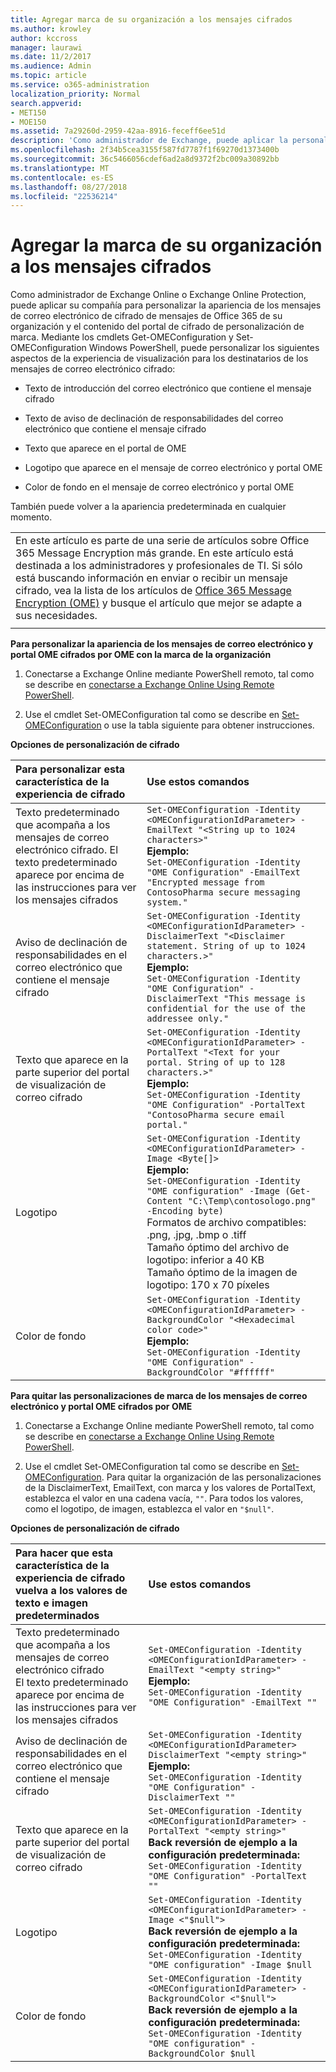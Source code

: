```yaml
---
title: Agregar marca de su organización a los mensajes cifrados
ms.author: krowley
author: kccross
manager: laurawi
ms.date: 11/2/2017
ms.audience: Admin
ms.topic: article
ms.service: o365-administration
localization_priority: Normal
search.appverid:
- MET150
- MOE150
ms.assetid: 7a29260d-2959-42aa-8916-feceff6ee51d
description: 'Como administrador de Exchange, puede aplicar la personalización de marca de su organización a los mensajes de correo electrónico cifrado de la organización y el contenido del portal de cifrado. '
ms.openlocfilehash: 2f34b5cea3155f587fd7787f1f69270d1373400b
ms.sourcegitcommit: 36c5466056cdef6ad2a8d9372f2bc009a30892bb
ms.translationtype: MT
ms.contentlocale: es-ES
ms.lasthandoff: 08/27/2018
ms.locfileid: "22536214"
---
```

# <a name="add-your-organizations-brand-to-your-encrypted-messages"></a>Agregar la marca de su organización a los mensajes cifrados

Como administrador de Exchange Online o Exchange Online Protection, puede aplicar su compañía para personalizar la apariencia de los mensajes de correo electrónico de cifrado de mensajes de Office 365 de su organización y el contenido del portal de cifrado de personalización de marca. Mediante los cmdlets Get-OMEConfiguration y Set-OMEConfiguration Windows PowerShell, puede personalizar los siguientes aspectos de la experiencia de visualización para los destinatarios de los mensajes de correo electrónico cifrado:
  
- Texto de introducción del correo electrónico que contiene el mensaje cifrado
    
- Texto de aviso de declinación de responsabilidades del correo electrónico que contiene el mensaje cifrado
    
- Texto que aparece en el portal de OME
    
- Logotipo que aparece en el mensaje de correo electrónico y portal OME
    
- Color de fondo en el mensaje de correo electrónico y portal OME
    
También puede volver a la apariencia predeterminada en cualquier momento.
  
||
|:-----|
|En este artículo es parte de una serie de artículos sobre Office 365 Message Encryption más grande. En este artículo está destinada a los administradores y profesionales de TI. Si sólo está buscando información en enviar o recibir un mensaje cifrado, vea la lista de los artículos de [Office 365 Message Encryption (OME)](ome.md) y busque el artículo que mejor se adapte a sus necesidades. |
||
   
**Para personalizar la apariencia de los mensajes de correo electrónico y portal OME cifrados por OME con la marca de la organización**
  
1. Conectarse a Exchange Online mediante PowerShell remoto, tal como se describe en [conectarse a Exchange Online Using Remote PowerShell](http://technet.microsoft.com/en-us/library/jj984289%28v=exchg.150%29.aspx).
    
2. Use el cmdlet Set-OMEConfiguration tal como se describe en [Set-OMEConfiguration](http://technet.microsoft.com/en-us/3ef0aec0-ce28-411d-abe8-7236f082af1b) o use la tabla siguiente para obtener instrucciones. 
    
**Opciones de personalización de cifrado**

|**Para personalizar esta característica de la experiencia de cifrado**|**Use estos comandos**|
|:-----|:-----|
|Texto predeterminado que acompaña a los mensajes de correo electrónico cifrado. El texto predeterminado aparece por encima de las instrucciones para ver los mensajes cifrados  <br/> | `Set-OMEConfiguration -Identity <OMEConfigurationIdParameter> -EmailText "<String up to 1024 characters>"` <br/> **Ejemplo:** <br/>  `Set-OMEConfiguration -Identity "OME Configuration" -EmailText "Encrypted message from ContosoPharma secure messaging system."`|
|Aviso de declinación de responsabilidades en el correo electrónico que contiene el mensaje cifrado  <br/> | `Set-OMEConfiguration -Identity <OMEConfigurationIdParameter> -DisclaimerText "<Disclaimer statement. String of up to 1024 characters.>"` <br/> **Ejemplo:** <br/>  `Set-OMEConfiguration -Identity "OME Configuration" -DisclaimerText "This message is confidential for the use of the addressee only."` <br/> |
|Texto que aparece en la parte superior del portal de visualización de correo cifrado<br/> | `Set-OMEConfiguration -Identity <OMEConfigurationIdParameter> -PortalText "<Text for your portal. String of up to 128 characters.>"` <br/> **Ejemplo:** <br/>  `Set-OMEConfiguration -Identity "OME Configuration" -PortalText "ContosoPharma secure email portal."` <br/> |
|Logotipo  <br/> | `Set-OMEConfiguration -Identity <OMEConfigurationIdParameter> -Image <Byte[]>` <br/> **Ejemplo:** <br/>  `Set-OMEConfiguration -Identity "OME configuration" -Image (Get-Content "C:\Temp\contosologo.png" -Encoding byte)` <br/> Formatos de archivo compatibles: .png, .jpg, .bmp o .tiff  <br/> Tamaño óptimo del archivo de logotipo: inferior a 40 KB  <br/> Tamaño óptimo de la imagen de logotipo: 170 x 70 píxeles  <br/> |
|Color de fondo  <br/> | `Set-OMEConfiguration -Identity <OMEConfigurationIdParameter> -BackgroundColor "<Hexadecimal color code>"` <br/> **Ejemplo:** <br/>  `Set-OMEConfiguration -Identity "OME Configuration" -BackgroundColor "#ffffff"` <br/> |
   
**Para quitar las personalizaciones de marca de los mensajes de correo electrónico y portal OME cifrados por OME**
  
1. Conectarse a Exchange Online mediante PowerShell remoto, tal como se describe en [conectarse a Exchange Online Using Remote PowerShell](http://technet.microsoft.com/library/jj984289%28v=exchg.150%29.aspx).
    
2. Use el cmdlet Set-OMEConfiguration tal como se describe en [Set-OMEConfiguration](http://technet.microsoft.com/3ef0aec0-ce28-411d-abe8-7236f082af1b). Para quitar la organización de las personalizaciones de la DisclaimerText, EmailText, con marca y los valores de PortalText, establezca el valor en una cadena vacía, `""`. Para todos los valores, como el logotipo, de imagen, establezca el valor en `"$null"`.
    
**Opciones de personalización de cifrado**

**Para hacer que esta característica de la experiencia de cifrado vuelva a los valores de texto e imagen predeterminados**|**Use estos comandos**|
|:-----|:-----|
|Texto predeterminado que acompaña a los mensajes de correo electrónico cifrado  <br/> El texto predeterminado aparece por encima de las instrucciones para ver los mensajes cifrados  <br/> | `Set-OMEConfiguration -Identity <OMEConfigurationIdParameter> -EmailText "<empty string>"` <br/> **Ejemplo:** <br/>  `Set-OMEConfiguration -Identity "OME Configuration" -EmailText ""` <br/> |
|Aviso de declinación de responsabilidades en el correo electrónico que contiene el mensaje cifrado  <br/> | `Set-OMEConfiguration -Identity <OMEConfigurationIdParameter> DisclaimerText "<empty string>"` <br/> **Ejemplo:** <br/>  `Set-OMEConfiguration -Identity "OME Configuration" -DisclaimerText ""` <br/> |
|Texto que aparece en la parte superior del portal de visualización de correo cifrado  <br/> | `Set-OMEConfiguration -Identity <OMEConfigurationIdParameter> -PortalText "<empty string>"` <br/> **Back reversión de ejemplo a la configuración predeterminada:** <br/>  `Set-OMEConfiguration -Identity "OME Configuration" -PortalText ""` <br/> |
|Logotipo  <br/> | `Set-OMEConfiguration -Identity <OMEConfigurationIdParameter> -Image <"$null">` <br/> **Back reversión de ejemplo a la configuración predeterminada:** <br/>  `Set-OMEConfiguration -Identity "OME configuration" -Image $null` <br/> |
|Color de fondo  <br/> | `Set-OMEConfiguration -Identity <OMEConfigurationIdParameter> -BackgroundColor <"$null">` <br/> **Back reversión de ejemplo a la configuración predeterminada:** <br/>  `Set-OMEConfiguration -Identity "OME configuration" -BackgroundColor $null` <br/> |
   

